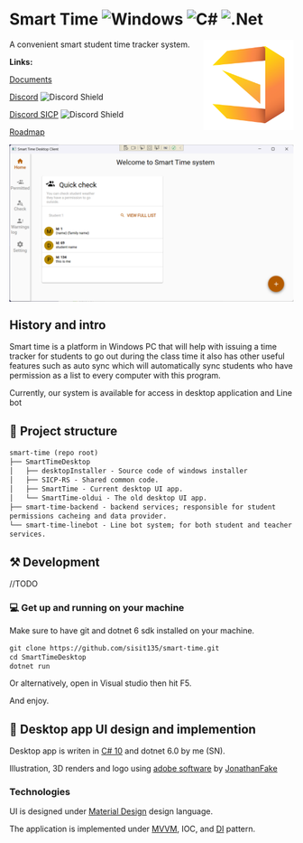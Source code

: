# Smart Time ![Windows](https://img.shields.io/badge/Windows-0078D6?style=for-the-badge&logo=windows&logoColor=white) ![C#](https://img.shields.io/badge/c%23-%23239120.svg?style=for-the-badge&logo=c-sharp&logoColor=white) ![.Net](https://img.shields.io/badge/.NET-5C2D91?style=for-the-badge&logo=.net&logoColor=white)
<img align="right" width="160px" height="160px" src="/images/smarttime 2023 edge extended.png">
A convenient smart student time tracker system.

**Links:**

[Documents](https://1drv.ms/f/s!AtKx-CQIOZgigdl63O22WuDOluoLzg)

[Discord](https://discord.gg/CPwmUJB9c9) ![Discord Shield](https://discordapp.com/api/guilds/1036936637353046046/widget.png?style=shield)

[Discord SICP](https://discord.gg/P7AStcdZGt) ![Discord Shield](https://discordapp.com/api/guilds/986609909233750076/widget.png?style=shield)

[Roadmap](https://trello.com/b/Ey8l51s7/smart-time)

<img align="center" src="/images/ui-prototype-1.png">


## History and intro
Smart time is a platform in Windows PC that will help with issuing a time tracker for
students to go out during the class time it also has other useful features such as
auto sync which will automatically sync students who have permission as a list to
every computer with this program.

Currently, our system is available for access in desktop application and Line bot 
## 📂 Project structure

```
smart-time (repo root)
├── SmartTimeDesktop
│   ├── desktopInstaller - Source code of windows installer
│   ├── SICP-RS - Shared common code.
│   ├── SmartTime - Current desktop UI app.
│   └── SmartTime-oldui - The old desktop UI app.
├── smart-time-backend - backend services; responsible for student permissions cacheing and data provider.
└── smart-time-linebot - Line bot system; for both student and teacher services.  
```

## ⚒️ Development
//TODO

### 💻 Get up and running on your machine
Make sure to have git and dotnet 6 sdk installed on your machine. 
```console
git clone https://github.com/sisit135/smart-time.git
cd SmartTimeDesktop
dotnet run
```
Or alternatively, open in Visual studio then hit F5.

And enjoy.

## 📐 Desktop app UI design and implemention
Desktop app is writen in [C# 10](https://www.blognone.com/node/125746) and dotnet 6.0 by me (SN).

Illustration, 3D renders and logo using [adobe software](https://en.wikipedia.org/wiki/Adobe_Inc.#Products) by [JonathanFake](https://github.com/JonathanFake)

### Technologies
UI is designed under [Material Design](https://material.io/design) design language.

The application is implemented under [MVVM](https://en.wikipedia.org/wiki/Model%E2%80%93view%E2%80%93viewmodel), IOC, and [DI](https://en.wikipedia.org/wiki/Dependency_injection#C#) pattern.

